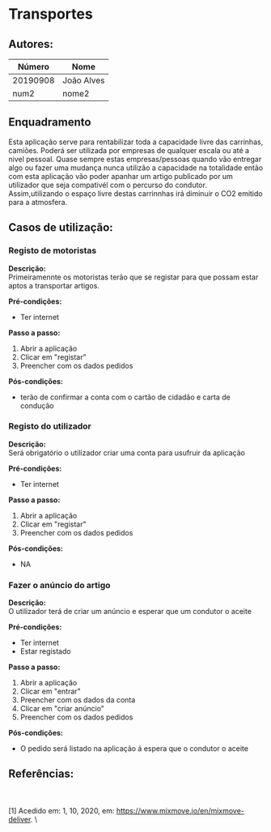 # Transportes



## Autores:

| Número | Nome |
|--------|------|
|  20190908 | João Alves |
|  num2  | nome2 |

## Enquadramento
Esta aplicação serve para rentabilizar toda a capacidade livre das carrinhas, camiões. Poderá ser utilizada por empresas de qualquer escala ou até a nivel pessoal.
Quase sempre estas empresas/pessoas quando vão entregar algo ou fazer uma mudança nunca utilizão a capacidade na totalidade então com esta aplicação vão poder apanhar um artigo publicado por um utilizador que seja compativél com o percurso do condutor.
Assim,utilizando o espaço livre destas carrinnhas  irá diminuir o CO2 emitido para a atmosfera.

## Casos de utilização:

### Registo de motoristas
**Descrição:** \
Primeiramennte os motoristas terão que se registar para que possam estar aptos a transportar artigos.

**Pré-condições:**
- Ter internet 

**Passo a passo:**
1. Abrir a aplicação
2. Clicar em "registar"
3. Preencher com os dados pedidos

**Pós-condições:**
- terão de confirmar a conta com o cartão de cidadão e carta de condução 

### Registo  do utilizador
**Descrição:** \
Será obrigatório o utilizador criar uma conta para usufruir da aplicação

**Pré-condições:**
- Ter internet 

**Passo a passo:**
1. Abrir a aplicação
2. Clicar em "registar"
3. Preencher com os dados pedidos

**Pós-condições:**
- NA

### Fazer o anúncio do artigo
**Descrição:** \
O utilizador terá de criar um anúncio e esperar que um condutor o aceite 

**Pré-condições:**
- Ter internet
- Estar registado

**Passo a passo:**
1. Abrir a aplicação 
2. Clicar em "entrar" 
3. Preencher com os dados da conta 
4. Clicar em "criar anúncio" 
5. Preencher com os dados pedidos 

**Pós-condições:**
- O pedido será listado na aplicação á espera que o condutor o aceite

## Referências:
\
\
[1] Acedido em: 1, 10, 2020, em: https://www.mixmove.io/en/mixmove-deliver. \

